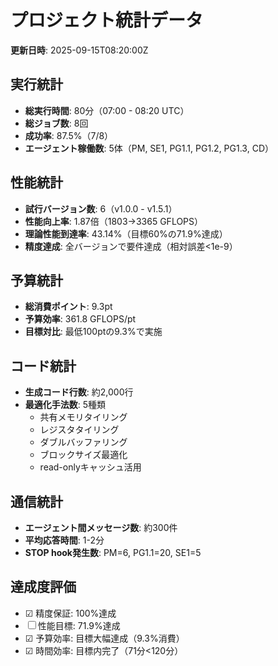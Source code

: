 # プロジェクト統計データ

**更新日時**: 2025-09-15T08:20:00Z

## 実行統計
- **総実行時間**: 80分（07:00 - 08:20 UTC）
- **総ジョブ数**: 8回
- **成功率**: 87.5%（7/8）
- **エージェント稼働数**: 5体（PM, SE1, PG1.1, PG1.2, PG1.3, CD）

## 性能統計
- **試行バージョン数**: 6（v1.0.0 - v1.5.1）
- **性能向上率**: 1.87倍（1803→3365 GFLOPS）
- **理論性能到達率**: 43.14%（目標60%の71.9%達成）
- **精度達成**: 全バージョンで要件達成（相対誤差<1e-9）

## 予算統計
- **総消費ポイント**: 9.3pt
- **予算効率**: 361.8 GFLOPS/pt
- **目標対比**: 最低100ptの9.3%で実施

## コード統計
- **生成コード行数**: 約2,000行
- **最適化手法数**: 5種類
  - 共有メモリタイリング
  - レジスタタイリング
  - ダブルバッファリング
  - ブロックサイズ最適化
  - read-onlyキャッシュ活用

## 通信統計
- **エージェント間メッセージ数**: 約300件
- **平均応答時間**: 1-2分
- **STOP hook発生数**: PM=6, PG1.1=20, SE1=5

## 達成度評価
- ☑ 精度保証: 100%達成
- ☐ 性能目標: 71.9%達成
- ☑ 予算効率: 目標大幅達成（9.3%消費）
- ☑ 時間効率: 目標内完了（71分<120分）